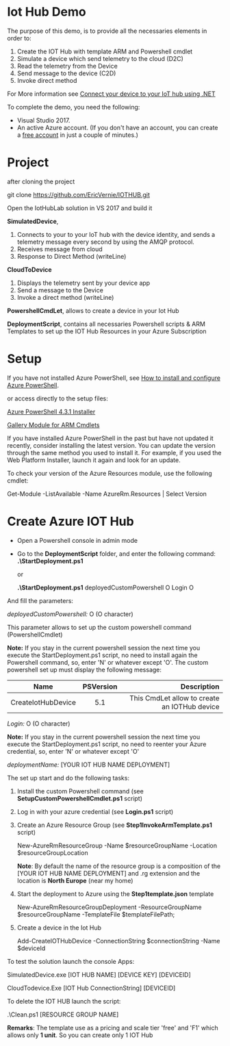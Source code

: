 # Iot Hub Demo

The purpose of this demo, is to provide all the necessaries elements in order to:
1. Create the IOT Hub with template ARM and Powershell cmdlet
2. Simulate a device which send telemetry to the cloud (D2C)
3. Read the telemetry from the Device
4. Send message to the device (C2D)
5. Invoke direct method

For More information see [Connect your device to your IoT hub using .NET](https://docs.microsoft.com/en-us/azure/iot-hub/iot-hub-csharp-csharp-getstarted)

To complete the demo, you need the following:

* Visual Studio 2017.
* An active Azure account. (If you don't have an account, you can create a [free account](http://azure.microsoft.com/pricing/free-trial/) in just a couple of minutes.)


# Project

after cloning the project

git clone https://github.com/EricVernie/IOTHUB.git

Open the IotHubLab solution in VS 2017 and build it

__SimulatedDevice__, 
1. Connects to your to your IoT hub with the device identity, and sends a telemetry message every second by using the AMQP protocol.
2. Receives message from cloud
3. Response to Direct Method (writeLine)




__CloudToDevice__
1. Displays the telemetry sent by your device app
2. Send a message to the Device
3. Invoke a direct method (writeLine)


__PowershellCmdLet__, allows to create a device in your Iot Hub

__DeploymentScript__, contains all necessaries Powershell scripts & ARM Templates to set up the IOT Hub Resources in your Azure Subscription



# Setup
If you have not installed Azure PowerShell, see [How to install and configure Azure PowerShell](https://docs.microsoft.com/en-us/powershell/azure/overview?view=azurermps-4.3.1).

or access directly to the setup files:

[Azure PowerShell 4.3.1 Installer](https://github.com/Azure/azure-powershell/releases/download/v4.3.1-August2017/azure-powershell.4.3.1.msi)

[Gallery Module for ARM Cmdlets](https://www.powershellgallery.com/packages/AzureRM/4.3.1)


If you have installed Azure PowerShell in the past but have not updated it recently, consider installing the latest version. You can update the version through the same method you used to install it. For example, if you used the Web Platform Installer, launch it again and look for an update.

To check your version of the Azure Resources module, use the following cmdlet:


Get-Module -ListAvailable -Name AzureRm.Resources | Select Version

# Create Azure IOT Hub 

* Open a Powershell console in admin mode

* Go to the __DeploymentScript__ folder, and enter the following command:
  __.\StartDeployment.ps1__

    or

    __.\StartDeployment.ps1__ deployedCustomPowershell O Login O 

And fill the parameters:

_deployedCustomPowershell:_ O (O character) 

This parameter allows to set up the custom powershell command (PowershellCmdlet)

__Note:__ If you stay in the current powershell session the next time you execute the StartDeployment.ps1 script, no need to install again the Powershell command, so, enter 'N' or whatever except 'O'. 
The custom powershell set up must display the following message:

| Name        | PSVersion           | Description  |
| ------------- |:-------------:| -----:|
| CreateIotHubDevice     | 5.1| This CmdLet allow to create an IOTHub device |




_Login:_ O (O character) 

__Note:__ If you stay in the current powershell session the next time you execute the StartDeployment.ps1 script, no need to reenter your Azure credential, so, enter 'N' or whatever except 'O'

_deploymentName:_ [YOUR IOT HUB NAME DEPLOYMENT]


The set up start and do the following tasks:
1. Install the custom Powershell command (see __SetupCustomPowershellCmdlet.ps1__ script)
2. Log in with your azure credential (see __Login.ps1__ script)
3. Create an Azure Resource Group (see __Step1InvokeArmTemplate.ps1__ script)

	New-AzureRmResourceGroup -Name $resourceGroupName -Location $resourceGroupLocation 


	__Note__: By default the name of the resource group is a composition of the [YOUR IOT HUB NAME DEPLOYMENT] and .rg extension and the location is __North Europe__ (near my home)
4. Start the deployment to Azure using the __Step1template.json__ template

	New-AzureRmResourceGroupDeployment -ResourceGroupName $resourceGroupName -TemplateFile $templateFilePath;

5. Create a device in the Iot Hub

	Add-CreateIOTHubDevice -ConnectionString $connectionString  -Name $deviceId

To test the solution launch the console Apps:

SimulatedDevice.exe [IOT HUB NAME] [DEVICE KEY] [DEVICEID]

CloudTodevice.Exe [IOT Hub ConnectionString] [DEVICEID]

To delete the IOT HUB launch the script: 

.\Clean.ps1 [RESOURCE GROUP NAME]

__Remarks__: The template use as a pricing and scale tier 'free' and 'F1' which allows only __1 unit__. So you can create only 1 IOT Hub







